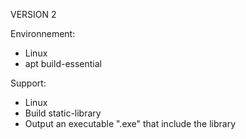 
VERSION 2

Environnement:
- Linux
- apt build-essential

Support:
- Linux
- Build static-library
- Output an executable ".exe" that include the library

